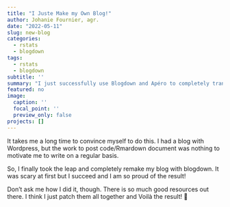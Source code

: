 ```yaml
---
title: "I Juste Make my Own Blog!"
author: Johanie Fournier, agr. 
date: "2022-05-11"
slug: new-blog
categories:
  - rstats
  - blogdown
tags:
  - rstats
  - blogdown
subtitle: ''
summary: "I just successfully use Blogdown and Apéro to completely transform/remake my website."
featured: no
image:
  caption: ''
  focal_point: ''
  preview_only: false
projects: []
---
```




It takes me a long time to convince myself to do this. I had a blog with Wordpress, but the work to post code/Rmardown document was nothing to motivate me to write on a regular basis.

So, I finally took the leap and completely remake my blog with blogdown. It was scary at first but I succeed and I am so proud of the result!

Don’t ask me how I did it, though. There is so much good resources out there. I think I just patch them all together and Voilà the result! 🎉

